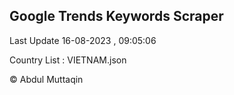 

## Google Trends Keywords Scraper 
 
Last Update 16-08-2023 , 09:05:06

Country List :
VIETNAM.json



© Abdul Muttaqin 
